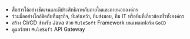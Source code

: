 - สื่อสารได้อย่างชัดเจนและมีประสิทธิภาพกับภายในและภายนอกองค์กร  
- ร่วมมืออย่างใกล้ชิดกับทีมธุรกิจ, ทีมค้นคว้า, ทีมส่งมอบ, ทีม IT หรือทีมที่เกี่ยวข้องทั่วทั้งองค์กร  
- สร้าง CI/CD สำหรับ Java ด้วย `MuleSoft` Framework บนแพลตฟอร์ม `GoCD`  
- ดูแลรักษา `MuleSoft` API Gateway  